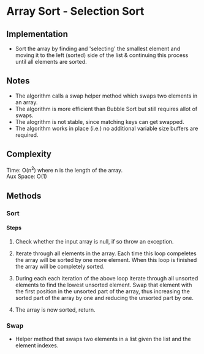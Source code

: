 # Array Sort - Selection Sort

## Implementation
- Sort the array by finding and 'selecting' the smallest element and
moving it to the left (sorted) side of the list & continuing this process until
all elements are sorted.

## Notes
- The algorithm calls a swap helper method which swaps two elements in an array.
- The algorithm is more efficient than Bubble Sort but still requires allot of swaps.
- The alogrithm is not stable, since matching keys can get swapped.
- The algorithm works in place (i.e.) no additional variable size buffers are required.

## Complexity
Time: O(n<sup>2</sup>) where n is the length of the array.  
Aux Space: O(1)  

## Methods

### Sort

#### Steps
1. Check whether the input array is null, if so throw an exception.

2. Iterate through all elements in the array. Each time this loop compeletes the array
will be sorted by one more element. When this loop is finished the array will
be completely sorted.

3. During each each iteration of the above loop iterate through all unsorted elements
to find the lowest unsorted element. Swap that element with the first position in the unsorted
part of the array, thus increasing the sorted part of the array by one and reducing the unsorted
part by one.

4. The array is now sorted, return.

### Swap
- Helper method that swaps two elements in a list given the list and the
element indexes.
